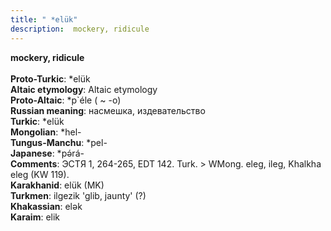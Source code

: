 ```yaml
---
title: " *elük"
description:  mockery, ridicule
---
```

<strong> mockery, ridicule</strong><br><br>
<strong>Proto-Turkic</strong>:  *elük<br>
<strong>Altaic etymology</strong>:  Altaic etymology<br>
<strong> Proto-Altaic</strong>:  *p`éle ( ~ -o)<br>
<strong>Russian meaning</strong>:  насмешка, издевательство<br>
<strong>Turkic</strong>:  *elük<br>
<strong>Mongolian</strong>:  *hel-<br>
<strong>Tungus-Manchu</strong>:  *pel-<br>
<strong>Japanese</strong>:  *pǝ́rá-<br>
<strong>Comments</strong>:  ЭСТЯ 1, 264-265, EDT 142. Turk. > WMong. eleg, ileg, Khalkha eleg (KW 119).<br>
<strong>Karakhanid</strong>:  elük (MK)<br>
<strong>Turkmen</strong>:  ilgezik 'glib, jaunty' (?)<br>
<strong>Khakassian</strong>:  elǝk<br>
<strong>Karaim</strong>:  elik<br>


